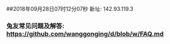 ##2018年09月28日07时12分07秒 新址: 142.93.119.3
### 兔友常见问题及解答: https://github.com/wanggonging/d/blob/w/FAQ.md

